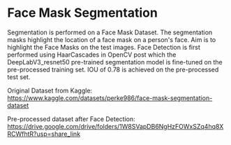 # Face Mask Segmentation

Segmentation is performed on a Face Mask Dataset. The segmentation masks highlight the location of a face mask on a person's face. Aim is to highlight the Face Masks on the test images. Face Detection is first performed using HaarCascades in OpenCV post which the DeepLabV3_resnet50 pre-trained segmentation model is fine-tuned on the pre-processed training set. IOU of 0.78 is achieved on the pre-processed test set. 

Original Dataset from Kaggle: https://www.kaggle.com/datasets/perke986/face-mask-segmentation-dataset

Pre-processed dataset after Face Detection: https://drive.google.com/drive/folders/1W8SVapDB6NgHzFOWxSZq4hq8XRCWfhtR?usp=share_link

